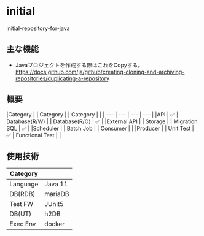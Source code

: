 # initial
initial-repository-for-java

## 主な機能
- Javaプロジェクトを作成する際はこれをCopyする。
https://docs.github.com/ja/github/creating-cloning-and-archiving-repositories/duplicating-a-repository

## 概要
|Category | | Category | | Category | |
| --- | --- | --- | --- |
|API | :white_check_mark: | Database(R/W) | | Database(R/O) | :white_check_mark: |
|External API | | Storage | | Migration SQL | :white_check_mark: |
|Scheduler | | Batch Job | | Consumer | |
|Producer | | Unit Test | :white_check_mark: | Functional Test | |

## 使用技術
|Category | |
|---|---|
| Language | Java 11 |
| DB(RDB) | mariaDB |
| Test FW | JUnit5 |
| DB(UT) | h2DB |
| Exec Env | docker |
